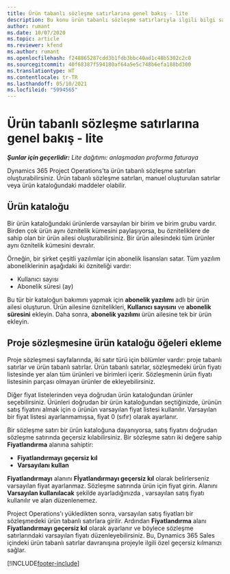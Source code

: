```yaml
---
title: Ürün tabanlı sözleşme satırlarına genel bakış - lite
description: Bu konu ürün tabanlı sözleşme satırlarıyla ilgili bilgi sağlar.
author: rumant
ms.date: 10/07/2020
ms.topic: article
ms.reviewer: kfend
ms.author: rumant
ms.openlocfilehash: f248865287cdd3b1fdb3bbc40ad1c48b5302c2c0
ms.sourcegitcommit: 40f68387f594180af64a5e5c748b6efa188bd300
ms.translationtype: HT
ms.contentlocale: tr-TR
ms.lasthandoff: 05/10/2021
ms.locfileid: "5994565"
---
```

# <a name="product-based-contract-lines-overview---lite"></a>Ürün tabanlı sözleşme satırlarına genel bakış - lite

_**Şunlar için geçerlidir:** Lite dağıtımı: anlaşmadan proforma faturaya_

Dynamics 365 Project Operations'ta ürün tabanlı sözleşme satırları oluşturabilirsiniz. Ürün tabanlı sözleşme satırları, manuel oluşturulan satırlar veya ürün kataloğundaki maddeler olabilir.

## <a name="product-catalog"></a>Ürün kataloğu

Bir ürün kataloğundaki ürünlerde varsayılan bir birim ve birim grubu vardır. Birden çok ürün aynı öznitelik kümesini paylaşıyorsa, bu özniteliklere de sahip olan bir ürün ailesi oluşturabilirsiniz. Bir ürün ailesindeki tüm ürünler aynı öznitelik kümesini devralır.

Örneğin, bir şirket çeşitli yazılımlar için abonelik lisansları satar. Tüm yazılım aboneliklerinin aşağıdaki iki özniteliği vardır:

- Kullanıcı sayısı
- Abonelik süresi (ay)

Bu tür bir kataloğun bakımını yapmak için **abonelik yazılımı** adlı bir ürün ailesi oluşturun. Ürün ailesine öznitelikleri, **Kullanıcı sayısını** ve **abonelik süresini** ekleyin. Daha sonra, **abonelik yazılımı** ürün ailesine tek bir ürün ekleyin.

## <a name="add-product-catalog-items-to-a-project-contract"></a>Proje sözleşmesine ürün kataloğu öğeleri ekleme

Proje sözleşmesi sayfalarında, iki satır türü için bölümler vardır: proje tabanlı satırlar ve ürün tabanlı satırlar. Ürün tabanlı satırlar, sözleşmedeki ürün fiyatı listesinde yer alan tüm ürünleri ve birimleri içerir. Sözleşmenin ürün fiyatı listesinin parçası olmayan ürünler de ekleyebilirsiniz.

Diğer fiyat listelerinden veya doğrudan ürün kataloğundan ürünler seçebilirsiniz. Ürünleri doğrudan bir ürün kataloğundan seçtiğinizde, ürünün satış fiyatını almak için o ürünün varsayılan fiyat listesi kullanılır. Varsayılan bir fiyat listesi ayarlanmamışsa, fiyat 0 (sıfır) olarak ayarlanır.

Bir sözleşme satırı bir ürün kataloğuna dayanıyorsa, satış fiyatını doğrudan sözleşme satırında geçersiz kılabilirsiniz. Bir sözleşme satırı iki değere sahip **Fiyatlandırma** alanına sahiptir:

- **Fiyatlandırmayı geçersiz kıl**
- **Varsayılanı kullan**

**Fiyatlandırmayı** alanını **Fİyatlandırmayı geçersiz kıl** olarak belirlerseniz varsayılan fiyat ayarlanmaz. Sözleşme satırında ürün için fiyat girin. Alanını **Varsayılan kullanılacak** şekilde ayarladığınızda , varsayılan satış fiyatı kullanılır ve alan düzenlenemez.

Project Operations'ı yükledikten sonra, varsayılan satış fiyatları bir sözleşmedeki ürün tabanlı satırlara girilir. Ardından **Fiyatlandırma** alanı **Fiyatlandırmayı geçersiz kıl** olarak ayarlanır ve böylece sözleşme satırlarındaki varsayılan fiyatı düzenleyebilirsiniz. Bu, Dynamics 365 Sales içindeki ürün tabanlı satırlar davranışına projeyle ilgili özel geçersiz kılmanızı sağlar.


[!INCLUDE[footer-include](../../includes/footer-banner.md)]